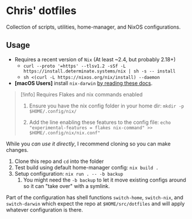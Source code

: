 # Chris' dotfiles

Collection of scripts, utilities, home-manager, and NixOS configurations.

## Usage

- Requires a recent version of `Nix` (At least ~2.4, but probably 2.18+)
  - `curl --proto '=https' --tlsv1.2 -sSf -L https://install.determinate.systems/nix | sh -s -- install`
  - `sh <(curl -L https://nixos.org/nix/install) --daemon`
- **[macOS Users]** install `nix-darwin` [by reading these docs](https://github.com/LnL7/nix-darwin?tab=readme-ov-file#flakes).

> [!info] Requires Flakes and nix commands enabled
>
> 1. Ensure you have the nix config folder in your home dir: `mkdir -p $HOME/.config/nix/`
>
> 2. Add the line enabling these features to the config file: `echo "experimental-features = flakes nix-command" >> $HOME/.config/nix/nix.conf"`

While you *can use it directly*, I recommend cloning so you can make changes.

1. Clone this repo and `cd` into the folder
2. Test build using default home-manager config: `nix build .`
3. Setup configuration: `nix run . -- -b backup`
   1. You might need the `-b backup` to let it move existing configs around so it can "take over" with a symlink.

Part of the configuration has shell functions `switch-home`, `switch-nix`, and `switch-darwin` which expect the repo at `$HOME/src/dotfiles` and will apply whatever configuration is there.

